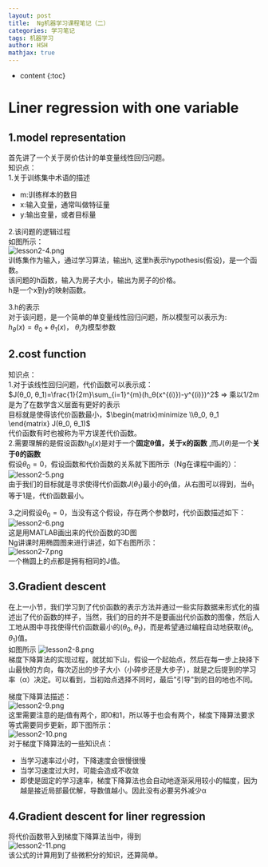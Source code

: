 ```yaml
---
layout: post
title:  Ng机器学习课程笔记（二）
categories: 学习笔记
tags: 机器学习
author: HSH
mathjax: true
---
```


* content
{:toc}

# Liner regression with one variable
## 1.model representation
首先讲了一个关于房价估计的单变量线性回归问题。  
知识点：  
1.关于训练集中术语的描述

  * m:训练样本的数目
  * x:输入变量，通常叫做特征量
  * y:输出变量，或者目标量





2.该问题的逻辑过程  
如图所示：  
![lesson2-4.png](http://octtw77pk.bkt.clouddn.com//public/upload/lesson2-4.png)  
训练集作为输入，通过学习算法，输出h, 这里h表示hypothesis(假设)，是一个函数。  
该问题的h函数，输入为房子大小，输出为房子的价格。  
h是一个x到y的映射函数。

3.h的表示  
对于该问题，是一个简单的单变量线性回归问题，所以模型可以表示为:  
$h_θ(x) = θ_0 + θ_1(x)$， $θ_i$为模型参数




## 2.cost function
知识点：  
1.对于该线性回归问题，代价函数可以表示成：   
$J(θ_0, θ_1)=\frac{1}{2m}\sum_{i=1}^{m}(h_θ(x^{(i)})-y^{(i)})^2$  => 乘以1/2m是为了在数学含义层面有更好的表示  
目标就是使得该代价函数最小，$\begin{matrix}minimize \\θ_0, θ_1 \end{matrix} J(θ_0, θ_1)$  
代价函数有时也被称为平方误差代价函数。  
2.需要理解的是假设函数$h_θ(x)$是对于一个**固定θ值，关于x的函数** ,而$J(θ)$是一个**关于θ的函数**  
假设$θ_0=0$，假设函数和代价函数的关系就下图所示（Ng在课程中画的）：  
![lesson2-5.png](http://octtw77pk.bkt.clouddn.com//public/upload/lesson2-5.png)  
由于我们的目标就是寻求使得代价函数$J(θ_1)$最小的$θ_1$值，从右图可以得到，当$θ_1$等于1是，代价函数最小。  

3.之间假设$θ_0=0$，当没有这个假设，存在两个参数时，代价函数描述如下：  
![lesson2-6.png](http://octtw77pk.bkt.clouddn.com//public/upload/lesson2-6.png)  
这是用MATLAB画出来的代价函数的3D图  
Ng讲课时用椭圆图来进行讲述，如下右图所示：  
![lesson2-7.png](http://octtw77pk.bkt.clouddn.com//public/upload/lesson2-7.png)  
一个椭圆上的点都是拥有相同的J值。  

## 3.Gradient descent
在上一小节，我们学习到了代价函数的表示方法并通过一些实际数据来形式化的描述出了代价函数的样子，当然，我们的目的并不是要画出代价函数的图像，然后人工地从图中寻找使得代价函数最小的$(θ_0,θ_1)$，而是希望通过编程自动地获取$(θ_0,θ_1)$值。    
如图所示  ![lesson2-8.png](http://octtw77pk.bkt.clouddn.com//public/upload/lesson2-8.png)  
梯度下降算法的实现过程，就犹如下山，假设一个起始点，然后在每一步上抉择下山最快的方向，每次迈出的步子大小（小碎步还是大步子），就是之后提到的学习率（α）决定。可以看到，当初始点选择不同时，最后"引导"到的目的地也不同。  

梯度下降算法描述：  
![lesson2-9.png](http://octtw77pk.bkt.clouddn.com//public/upload/lesson2-9.png)  
这里需要注意的是j值有两个，即0和1，所以等于也会有两个，梯度下降算法要求等式需要同步更新，即下图所示：  
![lesson2-10.png](http://octtw77pk.bkt.clouddn.com//public/upload/lesson2-10.png)  
对于梯度下降算法的一些知识点：  

* 当学习速率过小时，下降速度会很慢很慢
* 当学习速度过大时，可能会造成不收敛
* 即使是固定的学习速率，梯度下降算法也会自动地逐渐采用较小的幅度，因为越是接近局部最优解，导数值越小。因此没有必要另外减少α

## 4.Gradient descent for liner regression
将代价函数带入到梯度下降算法当中，得到  
![lesson2-11.png](http://octtw77pk.bkt.clouddn.com//public/upload/lesson2-11.png)  
该公式的计算用到了些微积分的知识，还算简单。

